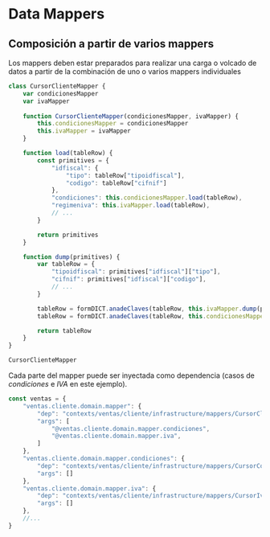 # Data Mappers

## Composición a partir de varios mappers
Los mappers deben estar preparados para realizar una carga o volcado de datos a partir de la combinación de uno o varios mappers individuales
```js
class CursorClienteMapper {
    var condicionesMapper
    var ivaMapper
    
    function CursorClienteMapper(condicionesMapper, ivaMapper) {
        this.condicionesMapper = condicionesMapper
        this.ivaMapper = ivaMapper
    }

    function load(tableRow) {
        const primitives = {
            "idfiscal": {
                "tipo": tableRow["tipoidfiscal"],
                "codigo": tableRow["cifnif"]
            },
            "condiciones": this.condicionesMapper.load(tableRow),
            "regimeniva": this.ivaMapper.load(tableRow),
            // ...
        }

        return primitives
    }

    function dump(primitives) {
        var tableRow = {
            "tipoidfiscal": primitives["idfiscal"]["tipo"],
            "cifnif": primitives["idfiscal"]["codigo"],
            // ...
        }

        tableRow = formDICT.anadeClaves(tableRow, this.ivaMapper.dump(primitives))
        tableRow = formDICT.anadeClaves(tableRow, this.condicionesMapper.dump(primitives["condiciones"]))

        return tableRow
    }
}

CursorClienteMapper
```

Cada parte del mapper puede ser inyectada como dependencia (casos de _condiciones_ e _IVA_ en este ejemplo).
```js
const ventas = {
    "ventas.cliente.domain.mapper": {
        "dep": "contexts/ventas/cliente/infrastructure/mappers/CursorClienteMapper.qs",
        "args": [
            "@ventas.cliente.domain.mapper.condiciones",
            "@ventas.cliente.domain.mapper.iva",
        ]
    },
    "ventas.cliente.domain.mapper.condiciones": {
        "dep": "contexts/ventas/cliente/infrastructure/mappers/CursorCondicionesClienteMapper.qs",
        "args": []
    },
    "ventas.cliente.domain.mapper.iva": {
        "dep": "contexts/ventas/cliente/infrastructure/mappers/CursorIvaClienteMapper.qs",
        "args": []
    },
    //...
}
```
